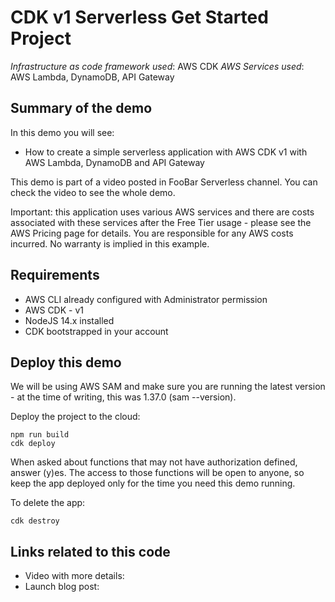 # CDK v1 Serverless Get Started Project

_Infrastructure as code framework used_: AWS CDK
_AWS Services used_: AWS Lambda, DynamoDB, API Gateway

## Summary of the demo

In this demo you will see:

- How to create a simple serverless application with AWS CDK v1 with AWS Lambda, DynamoDB and API Gateway

This demo is part of a video posted in FooBar Serverless channel. You can check the video to see the whole demo.

Important: this application uses various AWS services and there are costs associated with these services after the Free Tier usage - please see the AWS Pricing page for details. You are responsible for any AWS costs incurred. No warranty is implied in this example.

## Requirements

- AWS CLI already configured with Administrator permission
- AWS CDK - v1
- NodeJS 14.x installed
- CDK bootstrapped in your account

## Deploy this demo

We will be using AWS SAM and make sure you are running the latest version - at the time of writing, this was 1.37.0 (sam --version).

Deploy the project to the cloud:

```
npm run build
cdk deploy
```

When asked about functions that may not have authorization defined, answer (y)es. The access to those functions will be open to anyone, so keep the app deployed only for the time you need this demo running.

To delete the app:

```
cdk destroy
```

## Links related to this code

- Video with more details:
- Launch blog post:
